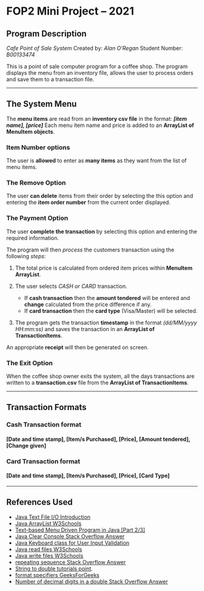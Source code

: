 # FOP2 Mini Project – 2021

## Program Description

*Cafe Point of Sale System*
Created by: *Alan O'Regan*
Student Number: *B00133474*

This is a point of sale computer program for a coffee shop.
The program displays the menu from an inventory file, allows the user to process orders and save them to a transaction file.

***

## The System Menu

The **menu items** are read from an **inventory csv file** in the format: ***[item name], [price]***
Each menu item name and price is added to an **ArrayList of MenuItem objects**.

### Item Number options

The user is **allowed** to enter as **many items** as they want from the list of menu items.

### The Remove Option

The user **can delete** items from their order by selecting the this option and entering the **item order number** from the current order displayed.

### The Payment Option

The user **complete the transaction** by selecting this option and entering the required information.

The program will then *process* the customers transaction using the following *steps*:

1. The total price is calculated from ordered item prices within **MenuItem ArrayList**.
2. The user selects *CASH or CARD* transaction.
   - If **cash transaction** then the **amount tendered** will be entered and **change** calculated from the price difference if any.
   - If **card transaction** then the **card type** (Visa/Master) will be selected.

3. The program gets the transaction **timestamp** in the format *(dd/MM/yyyy HH:mm:ss)* and saves the transaction in an **ArrayList of TransactionItems**.

An appropriate **receipt** will then be generated on screen.

### The Exit Option

When the coffee shop owner exits the system, all the days transactions are written to a **transaction.csv** file from the **ArrayList of TransactionItems**.

***

## Transaction Formats

### Cash Transaction format

#### [Date and time stamp], [Item/s Purchased], [Price], [Amount tendered], [Change given]

### Card Transaction format

#### [Date and time stamp], [Item/s Purchased], [Price], [Card Type]

***

## References Used

- [Java Text File I/O Introduction](https://www.youtube.com/watch?v=yO_ctH4mEk4)
- [Java ArrayList W3Schools](https://www.w3schools.com/java/java_arraylist.asp)
- [Text-based Menu Driven Program in Java [Part 2/3]](https://www.youtube.com/watch?v=lcWV7hLYByk)
- [Java Clear Console Stack Overflow Answer](https://stackoverflow.com/questions/2979383/java-clear-the-console)
- [Java Keyboard class for User Input Validation](https://www.youtube.com/watch?v=Vs2ZR7-LJO0)
- [Java read files W3Schools](https://www.w3schools.com/java/java_files_read.asp)
- [Java write files W3Schools](https://www.w3schools.com/java/java_files_create.asp)
- [repeating sequence Stack Overflow Answer](https://stackoverflow.com/questions/2255500/can-i-multiply-strings-in-java-to-repeat-sequences)
- [String to double tutorials point](https://www.tutorialspoint.com/convert-from-string-to-double-in-java#:~:text=To%20convert%20String%20to%20double%2C%20use%20the%20valueOf()%20method).
- [format specifiers GeeksForGeeks](https://www.geeksforgeeks.org/format-specifiers-in-java/)
- [Number of decimal digits in a double Stack Overflow Answer](https://stackoverflow.com/questions/6264576/number-of-decimal-digits-in-a-double)
